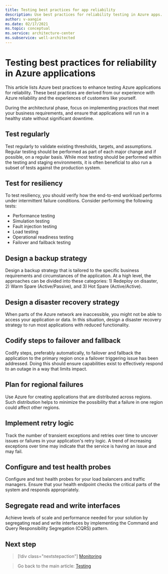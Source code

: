 ```yaml
---
title: Testing best practices for app reliability
description: Use best practices for reliability testing in Azure apps. Implement practices to meet your business requirements, so apps run in a healthy state with little downtime.
author: v-aangie
ms.date: 02/17/2021
ms.topic: conceptual
ms.service: architecture-center
ms.subservice: well-architected
---
```


# Testing best practices for reliability in Azure applications

This article lists Azure best practices to enhance testing Azure applications for reliability. These best practices are derived from our experience with Azure reliability and the experiences of customers like yourself.

During the architectural phase, focus on implementing practices that meet your business requirements, and ensure that applications will run in a healthy state without significant downtime.

## Test regularly

Test regularly to validate existing thresholds, targets, and assumptions. Regular testing should be performed as part of each major change and if possible, on a regular basis. While most testing should be performed within the testing and staging environments, it is often beneficial to also run a subset of tests against the production system.

## Test for resiliency

To test resiliency, you should verify how the end-to-end workload performs under intermittent failure conditions. Consider performing the following tests:

- Performance testing
- Simulation testing
- Fault injection testing
- Load testing
- Operational readiness testing
- Failover and failback testing

## Design a backup strategy

Design a backup strategy that is tailored to the specific business requirements and circumstances of the application. At a high level, the approaches can be divided into these categories: 1) Redeploy on disaster, 2) Warm Spare (Active/Passive), and 3) Hot Spare (Active/Active).

## Design a disaster recovery strategy

When parts of the Azure network are inaccessible, you might not be able to access your application or data. In this situation, design a disaster recovery strategy to run most applications with reduced functionality.

## Codify steps to failover and fallback

Codify steps, preferably automatically, to failover and fallback the application to the primary region once a failover triggering issue has been addressed. Doing this should ensure capabilities exist to effectively respond to an outage in a way that limits impact.

## Plan for regional failures

Use Azure for creating applications that are distributed across regions. Such distribution helps to minimize the possibility that a failure in one region could affect other regions.

## Implement retry logic

Track the number of transient exceptions and retries over time to uncover issues or failures in your application's retry logic. A trend of increasing exceptions over time may indicate that the service is having an issue and may fail.

## Configure and test health probes

Configure and test health probes for your load balancers and traffic managers. Ensure that your health endpoint checks the critical parts of the system and responds appropriately.

## Segregate read and write interfaces

Achieve levels of scale and performance needed for your solution by segregating read and write interfaces by implementing the Command and Query Responsibility Segregation (CQRS) pattern.

## Next step

> [!div class="nextstepaction"]
> [Monitoring](./monitor-checklist.md)

> Go back to the main article: [Testing](test-checklist.md)
